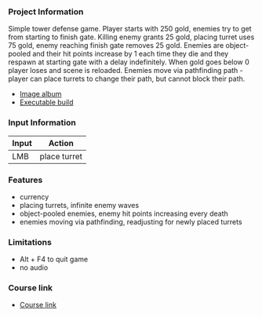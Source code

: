 ### Project Information
Simple tower defense game. Player starts with 250 gold, enemies try to get from starting to finish gate. Killing enemy grants 25 gold, placing turret uses 75 gold, enemy reaching finish gate removes 25 gold. 
Enemies are object-pooled and their hit points increase by 1 each time they die and they respawn at starting gate with a delay indefinitely. When gold goes below 0 player loses and scene is reloaded. Enemies move via pathfinding path - player can place turrets to change their path, but cannot block their path.

- [Image album](https://imgur.com/a/nEcWRCY)
- [Executable build](https://drive.google.com/file/d/1ZCls-VWJnf8OkeBVj4300zni7-AceVNE/view?usp=sharing)

### Input Information
Input | Action
--- | ---
LMB |  place turret

### Features
+ currency
+ placing turrets, infinite enemy waves
+ object-pooled enemies, enemy hit points increasing every death
+ enemies moving via pathfinding, readjusting for newly placed turrets

### Limitations
+ Alt + F4 to quit game
+ no audio

### Course link
- [Course link](https://www.gamedev.tv/p/complete-c-unity-game-developer-3d-online-course-2020/?coupon_code=HOORAY)
